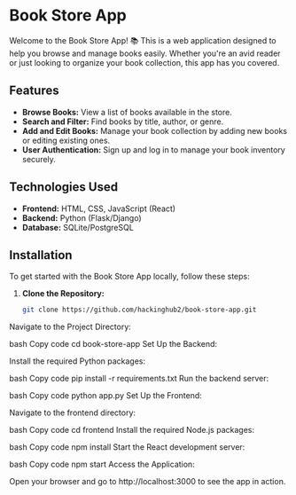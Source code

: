 
# Book Store App

Welcome to the Book Store App! 📚 This is a web application designed to help you browse and manage books easily. Whether you're an avid reader or just looking to organize your book collection, this app has you covered.

## Features

- **Browse Books:** View a list of books available in the store.
- **Search and Filter:** Find books by title, author, or genre.
- **Add and Edit Books:** Manage your book collection by adding new books or editing existing ones.
- **User Authentication:** Sign up and log in to manage your book inventory securely.

## Technologies Used

- **Frontend:** HTML, CSS, JavaScript (React)
- **Backend:** Python (Flask/Django)
- **Database:** SQLite/PostgreSQL

## Installation

To get started with the Book Store App locally, follow these steps:

1. **Clone the Repository:**

   ```bash
   git clone https://github.com/hackinghub2/book-store-app.git
Navigate to the Project Directory:

bash
Copy code
cd book-store-app
Set Up the Backend:

Install the required Python packages:

bash
Copy code
pip install -r requirements.txt
Run the backend server:

bash
Copy code
python app.py
Set Up the Frontend:

Navigate to the frontend directory:

bash
Copy code
cd frontend
Install the required Node.js packages:

bash
Copy code
npm install
Start the React development server:

bash
Copy code
npm start
Access the Application:

Open your browser and go to http://localhost:3000 to see the app in action.

